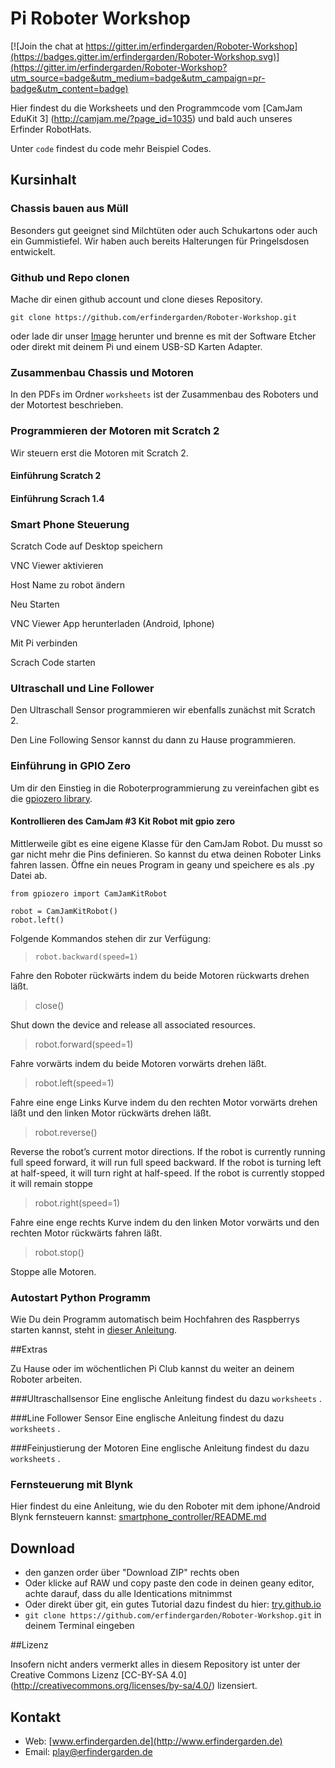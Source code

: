 # Pi Roboter Workshop

[![Join the chat at https://gitter.im/erfindergarden/Roboter-Workshop](https://badges.gitter.im/erfindergarden/Roboter-Workshop.svg)](https://gitter.im/erfindergarden/Roboter-Workshop?utm_source=badge&utm_medium=badge&utm_campaign=pr-badge&utm_content=badge)

Hier findest du die Worksheets und den Programmcode vom [CamJam EduKit 3] (http://camjam.me/?page_id=1035) und bald auch unseres Erfinder RobotHats. 

Unter `code` findest du code mehr Beispiel Codes.



## Kursinhalt

### Chassis bauen aus Müll

Besonders gut geeignet sind Milchtüten oder auch Schukartons oder auch ein Gummistiefel. Wir haben auch bereits Halterungen für Pringelsdosen entwickelt. 

### Github und Repo clonen

Mache dir einen github account und clone dieses Repository. 

```
git clone https://github.com/erfindergarden/Roboter-Workshop.git

```

oder lade dir unser [Image](https://www.dropbox.com/s/eztebsx1mr978er/raspbian-erfinder-robot.img.zip?dl=0) herunter und brenne es mit der Software Etcher oder direkt mit deinem Pi und einem USB-SD Karten Adapter. 


### Zusammenbau Chassis und Motoren
In den PDFs im Ordner `worksheets` ist der Zusammenbau des Roboters und der Motortest beschrieben. 

### Programmieren der Motoren mit Scratch 2

Wir steuern erst die Motoren mit Scratch 2.

#### Einführung Scratch 2

#### Einführung Scrach 1.4

### Smart Phone Steuerung

Scratch Code auf Desktop speichern

VNC Viewer aktivieren

Host Name zu robot ändern

Neu Starten

VNC Viewer App herunterladen (Android, Iphone)

Mit Pi verbinden

Scrach Code starten



### Ultraschall und Line Follower

Den Ultraschall Sensor programmieren wir ebenfalls zunächst mit Scratch 2.

Den Line Following Sensor kannst du dann zu Hause programmieren. 


### Einführung in GPIO Zero

Um dir den Einstieg in die Roboterprogrammierung zu vereinfachen gibt es die [gpiozero library](https://gpiozero.readthedocs.org/en/v1.1.0/). 


#### Kontrollieren des CamJam #3 Kit Robot mit gpio zero

Mittlerweile gibt es eine eigene Klasse für den CamJam Robot. Du musst so gar nicht mehr die Pins definieren. So kannst du etwa deinen Roboter Links fahren lassen. Öffne ein neues Program in geany und speichere es als .py Datei ab.

```
from gpiozero import CamJamKitRobot

robot = CamJamKitRobot()
robot.left()

```
Folgende Kommandos stehen dir zur Verfügung:  


> `robot.backward(speed=1)`

Fahre den Roboter rückwärts indem du beide Motoren rückwarts drehen läßt.
 
>  close()

Shut down the device and release all associated resources.
 
> robot.forward(speed=1)

Fahre vorwärts indem du beide Motoren vorwärts drehen läßt. 
 
>  robot.left(speed=1)

Fahre eine enge Links Kurve indem du den rechten Motor vorwärts drehen läßt und den linken Motor rückwärts drehen läßt. 
 
>  robot.reverse()

Reverse the robot’s current motor directions. If the robot is currently running full speed forward, it will run full speed backward. If the robot is turning left at half-speed, it will turn right at half-speed. If the robot is currently stopped it will remain stoppe
 
>  robot.right(speed=1)

Fahre eine enge rechts Kurve indem du den linken Motor vorwärts und den rechten Motor rückwärts fahren läßt. 
 
>  robot.stop() 
 
Stoppe alle Motoren. 


### Autostart Python Programm
Wie Du dein Programm automatisch beim Hochfahren des Raspberrys starten kannst, steht in [dieser Anleitung](autorun/).



##Extras

Zu Hause oder im wöchentlichen Pi Club kannst du weiter an deinem Roboter arbeiten. 

###Ultraschallsensor
Eine englische Anleitung findest du dazu `worksheets` 
.

###Line Follower Sensor
Eine englische Anleitung findest du dazu `worksheets` 
.

###Feinjustierung der Motoren
Eine englische Anleitung findest du dazu `worksheets` 
.

### Fernsteuerung mit Blynk
Hier findest du eine Anleitung, wie du den Roboter mit dem iphone/Android Blynk fernsteuern kannst: [smartphone_controller/README.md](smartphone_controller/)


## Download 
* den ganzen order über "Download ZIP" rechts oben
* Oder klicke auf RAW und copy paste den code in deinen geany editor, achte darauf, dass du alle Identications mitnimmst
* Oder direkt über git, ein gutes Tutorial dazu findest du hier: [try.github.io](https://try.github.io)
* ```git clone https://github.com/erfindergarden/Roboter-Workshop.git``` in deinem Terminal eingeben

##Lizenz

Insofern nicht anders vermerkt alles in diesem Repository ist unter der Creative Commons Lizenz [CC-BY-SA 4.0] (http://creativecommons.org/licenses/by-sa/4.0/) lizensiert. 


## Kontakt
* Web: [www.erfindergarden.de](http://www.erfindergarden.de)
* Email: [play@erfindergarden.de](mailto:play@erfindergarden.de)
